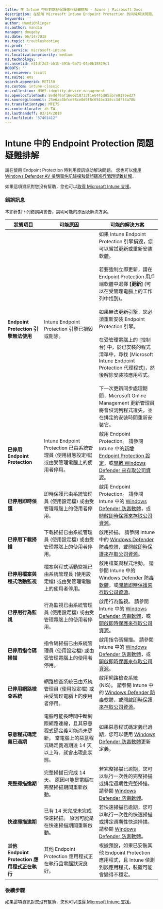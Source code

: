```yaml
---
title: 在 Intune 中針對端點保護進行疑難排解 - Azure | Microsoft Docs
description: 在使用 Microsoft Intune Endpoint Protection 的同時解決問題。
keywords: ''
author: MandiOhlinger
ms.author: mandia
manager: dougeby
ms.date: 06/14/2018
ms.topic: troubleshooting
ms.prod: ''
ms.service: microsoft-intune
ms.localizationpriority: medium
ms.technology: ''
ms.assetid: e31df2d2-bb1b-491b-9a71-04e0b18829c1
ROBOTS: ''
ms.reviewer: tscott
ms.suite: ems
search.appverid: MET150
ms.custom: intune-classic
ms.collection: M365-identity-device-management
ms.openlocfilehash: 8eddf9af16e0218733f1e0445d85ab7e0176ed27
ms.sourcegitcommit: 25e6aa3bfce58ce8d9f8c054bc338cc3dff4a78b
ms.translationtype: MTE75
ms.contentlocale: zh-TW
ms.lasthandoff: 03/14/2019
ms.locfileid: "57461412"
---
```

# <a name="troubleshoot-endpoint-protection-in-intune"></a>Intune 中的 Endpoint Protection 問題疑難排解

請在使用 Endpoint Protection 時利用資訊協助解決問題。 您也可以[使用 Windows Defender AV 檢閱事件記錄檔和錯誤碼進行問題疑難排解](https://docs.microsoft.com/windows/security/threat-protection/windows-defender-antivirus/troubleshoot-windows-defender-antivirus)。

如果這項資訊對您沒有幫助，您也可以[取得 Microsoft Intune 支援](get-support.md)。

### <a name="error-messages"></a>錯誤訊息
本節針對下列錯誤與警告，說明可能的原因及解決方案。

|狀態項目|可能原因|可能的解決方案|
|---------------|--------------------|-----------------------|
|**Endpoint Protection 引擎無法使用**|Intune Endpoint Protection 引擎已損毀或刪除。|如果 Intune Endpoint Protection 引擎損毀，您可以嘗試更新或重新安裝軟體。<br /><br />若要強制立即更新，請在 Endpoint Protection 用戶端軟體中選擇 **[更新]** (可以在受管理電腦上的工作列中找到)。<br /><br />如果無法更新引擎，您必須重新安裝 Endpoint Protection 引擎。<br /><br />在受管理電腦上的 [控制台] 中，於已安裝的程式清單中，尋找 [Microsoft Intune Endpoint Protection 代理程式]，然後解除安裝該應用程式。<br /><br />下一次更新同步處理期間，Microsoft Online Management 更新管理員將會偵測到程式遺失，並在排定的安裝時間重新安裝它。|
|**已停用 Endpoint Protection**|Intune Endpoint Protection 已由系統管理員 (使用組態設定檔) 或由受管理電腦上的使用者停用。|啟用 Endpoint Protection。 請參閱 Intune 中的[新增 Endpoint Protection 設定](endpoint-protection-configure.md)，或[開啟 Windows Defender 來存取公司資源](/intune-user-help/turn-on-defender-windows)。|
|**已停用即時保護**|即時保護已由系統管理員 (使用設定檔) 或由受管理電腦上的使用者停用。|啟用 Endpoint Protection。 請參閱 Intune 中的 [Windows Defender 防毒軟體](device-restrictions-windows-10.md#windows-defender-antivirus)，或[開啟即時保護來存取公司資源](/intune-user-help/turn-on-defender-windows)。 |
|**已停用下載掃描**|下載掃描已由系統管理員 (使用設定檔) 或由受管理電腦上的使用者停用。|啟用掃描。 請參閱 Intune 中的 [Windows Defender 防毒軟體](device-restrictions-windows-10.md#windows-defender-antivirus)，或[開啟即時保護來存取公司資源](/intune-user-help/turn-on-defender-windows)。 |
|**已停用檔案與程式活動監視**|檔案與程式活動監視已由系統管理員 (使用設定檔) 或由受管理電腦上的使用者停用。|啟用檔案與程式活動。 請參閱 Intune 中的 [Windows Defender 防毒軟體](device-restrictions-windows-10.md#windows-defender-antivirus)，或[開啟即時保護來存取公司資源](/intune-user-help/turn-on-defender-windows)。 |
|**已停用行為監視**|行為監視已由系統管理員 (使用設定檔) 或由受管理電腦上的使用者停用。|啟用行為監視。 請參閱 Intune 中的 [Windows Defender 防毒軟體](device-restrictions-windows-10.md#windows-defender-antivirus)，或[開啟即時保護來存取公司資源](/intune-user-help/turn-on-defender-windows)。 |
|**已停用指令碼掃描**|指令碼掃描已由系統管理員 (使用設定檔) 或由受管理電腦上的使用者停用。|啟用指令碼掃描。 請參閱 Intune 中的 [Windows Defender 防毒軟體](device-restrictions-windows-10.md#windows-defender-antivirus)，或[開啟即時保護來存取公司資源](/intune-user-help/turn-on-defender-windows)。 |
|**已停用網路檢查系統**|網路檢查系統已由系統管理員 (使用設定檔) 或由受管理電腦上的使用者停用。|啟用網路檢查系統 (NIS)。 請參閱 Intune 中的 [Windows Defender 防毒軟體](device-restrictions-windows-10.md#windows-defender-antivirus)，或[開啟即時保護來存取公司資源](/intune-user-help/turn-on-defender-windows)。 |
|**惡意程式碼定義已過期**|電腦可能長時間中斷網際網路連線，且其惡意程式碼定義可能尚未更新。 當電腦上的惡意程式碼定義過期達 14 天以上時，就會出現此狀態。|如果惡意程式碼定義已過期，您可以使用 [Windows Defender 防毒軟體](device-restrictions-windows-10.md#windows-defender-antivirus)更新定義。|
|**完整掃描逾期**|完整掃描已完成 14 天。 原因可能是電腦在完整掃描期間重新啟動。|若完整掃描已逾期，您可以執行一次性的完整掃描或排定週期性完整掃描。 請參閱 [Windows Defender 防毒軟體](device-restrictions-windows-10.md#windows-defender-antivirus)。 |
|**快速掃描逾期**|已有 14 天完成未完成快速掃描。 原因可能是在快速掃描期間重新啟動。|若快速掃描已逾期，您可以執行一次性的快速掃描或排定週期性快速掃描。 請參閱 [Windows Defender 防毒軟體](device-restrictions-windows-10.md#windows-defender-antivirus)。|
|**其他 Endpoint Protection 應用程式正在執行**|其他 Endpoint Protection 應用程式正在執行且電腦狀況良好。|根據預設，如果已安裝其他 Endpoint Protection 應用程式，且 Intune 偵測到該應用程式，裝置可能會變得不穩定。|

### <a name="next-steps"></a>後續步驟
如果這項資訊對您沒有幫助，您也可以[取得 Microsoft Intune 支援](get-support.md)。
